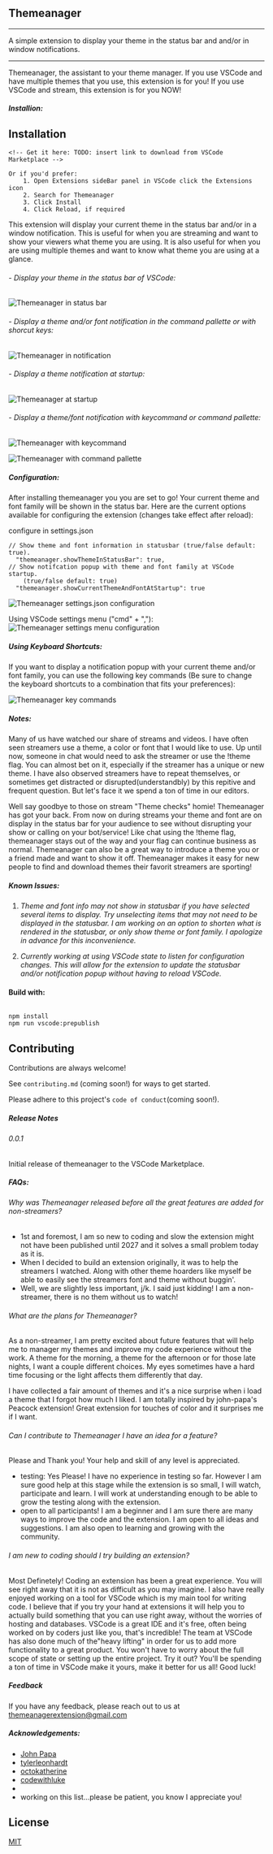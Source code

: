 ## Themeanager

---

A simple extension to display your theme in the status bar and and/or in
window notifications.

---

Themeanager, the assistant to your theme manager. If you use VSCode and have multiple themes that you use, this extension is for you! If you use VSCode and stream, this extension is for you NOW!

##### Installion:

## Installation

```
<!-- Get it here: TODO: insert link to download from VSCode Marketplace -->

Or if you'd prefer:
    1. Open Extensions sideBar panel in VSCode click the Extensions icon
    2. Search for Themeanager
    3. Click Install
    4. Click Reload, if required

```

This extension will display your current theme in the status bar and/or in a window notification. This is useful for when you are streaming and want to show your viewers what theme you are using. It is also useful for when you are using multiple themes and want to know what theme you are using at a glance.

###### - Display your theme in the status bar of VSCode:

![Themeanager in status bar](https://raw.githubusercontent.com/tnfdesigns/themeanager/main/assets/themeanager-statusbar-example.jpg)

###### - Display a theme and/or font notification in the command pallette or with shorcut keys:

![Themeanager in notification](https://raw.githubusercontent.com/tnfdesigns/themeanager/main/assets/themeanager-notification-popup-example.jpg)

###### - Display a theme notification at startup:

![Themeanager at startup](https://raw.githubusercontent.com/tnfdesigns/themeanager/main/assets/themeanager-startup-notification-example.jpg)

###### - Display a theme/font notification with keycommand or command pallette:

![Themeanager with keycommand](https://raw.githubusercontent.com/tnfdesigns/themeanager/main/assets/themeanager-keycommand-example.jpg)

![Themeanager with command pallette](https://raw.githubusercontent.com/tnfdesigns/themeanager/main/assets/themeanager-command-pallette-example.jpg)

##### Configuration:

After installing themeanager you you are set to go! Your current theme and
font family will be shown in the status bar. Here are the current options
available for configuring the extension (changes take effect after reload):

configure in settings.json

```
// Show theme and font information in statusbar (true/false default: true).
  "themeanager.showThemeInStatusBar": true,
// Show notifcation popup with theme and font family at VSCode startup.
    (true/false default: true)
  "themeanager.showCurrentThemeAndFontAtStartup": true
```

![Themeanager settings.json configuration](https://raw.githubusercontent.com/tnfdesigns/themeanager/main/assets/themeanager-settings-json-example.jpg)

Using VSCode settings menu ("cmd" + ","):
![Themeanager settings menu configuration](https://raw.githubusercontent.com/tnfdesigns/themeanager/main/assets/themeanager-settings-menu-example.jpg)

##### Using Keyboard Shortcuts:

If you want to display a notification popup with your current theme and/or font
family, you can use the following key commands (Be sure to change the keyboard shortcuts to a combination that fits your preferences):

![Themeanager key commands](https://raw.githubusercontent.com/tnfdesigns/themeanager/main/assets/themeanager-keyboard-shortcuts-example.jpg)

##### Notes:

Many of us have watched our share of streams and videos. I have often seen streamers use a theme, a color or font that I would like to use. Up until now, someone in chat would need to ask the streamer or use the !theme flag. You can almost bet on it, especially if the streamer has a unique or new theme. I have also observed streamers have to repeat themselves, or sometimes get distracted or disrupted(understandbly) by this repitive and frequent question. But let's face it we spend a ton of time in our editors.

Well say goodbye to those on stream "Theme checks" homie! Themeanager has got your back. From now on during streams your theme and font are on display in the status bar for your audience to see without disrupting your show or calling on your bot/service! Like chat using the !theme flag, themeanager stays out of the way and your flag can continue business as normal. Themeanager can also be a great way to introduce a theme you or a friend made and want to show it off. Themeanager makes it easy for new people to find and download themes their favorit streamers are sporting!

##### Known Issues:

1. _Theme and font info may not show in statusbar if you have selected several items to display. Try unselecting items that may not need to be displayed in the statusbar. I am working on an option to shorten what is rendered in the statusbar, or only show theme or font family. I apologize in advance for this inconvenience._

1. _Currently working at using VSCode state to listen for configuration changes. This will allow for the extension to update the statusbar and/or notification popup without having to reload VSCode._

#### Build with:

```

npm install
npm run vscode:prepublish

```

## Contributing

Contributions are always welcome!

See `contributing.md` (coming soon!) for ways to get started.

Please adhere to this project's `code of conduct`(coming soon!).

##### Release Notes

###### 0.0.1

Initial release of themeanager to the VSCode Marketplace.

##### FAQs:

###### Why was Themeanager released before all the great features are added for non-streamers?

- 1st and foremost, I am so new to coding and slow the extension might
  not have been published until 2027 and it solves a small problem
  today as it is.
- When I decided to build an extension originally, it was to help the streamers
  I watched. Along with other theme hoarders like myself be able to easily see
  the streamers font and theme without buggin'.
- Well, we are slightly less important, j/k. I said just kidding! I am a non-streamer,
  there is no them without us to watch!

###### What are the plans for Themeanager?

As a non-streamer, I am pretty excited about future features that will help me
to manager my themes and improve my code experience without the work. A theme
for the morning, a theme for the afternoon or for those late nights, I want a
couple different choices. My eyes sometimes have a hard time focusing or the light
affects them differently that day.

I have collected a fair amount of themes and it's a nice surprise when i load
a theme that I forgot how much I liked. I am totally inspired by john-papa's
Peacock extension! Great extension for touches of color and it surprises me if I want.

###### Can I contribute to Themeanager I have an idea for a feature?

Please and Thank you! Your help and skill of any level is appreciated.

- testing: Yes Please! I have no experience in testing so far. However I am
  sure good help at this stage while the extension is so small, I will watch,
  participate and learn. I will work at understanding enough to be able to grow
  the testing along with the extension.
- open to all participants! I am a beginner and I am sure there are many
  ways to improve the code and the extension. I am open to all ideas and
  suggestions. I am also open to learning and growing with the community.

###### I am new to coding should I try building an extension?

Most Definetely! Coding an extension has been a great experience. You will
see right away that it is not as difficult as you may imagine. I also have really enjoyed working on a tool for VSCode which is my main tool for writing code. I believe that if you try your hand at extensions it will help you to actually build something that you can use right away, without the worries of hosting and databases. VSCode is a great IDE and it's free, often being worked on by coders just like you, that's incredible! The team at VSCode has also done much of the"heavy lifting" in order for us to add more functionality to a great product. You won't have to worry about the full scope of state or setting up the entire project. Try it out? You'll be spending a ton of time in VSCode make it yours, make it better for us all! Good luck!

##### Feedback

If you have any feedback, please reach out to us at themeanagerextension@gmail.com

##### Acknowledgements:

- [John Papa](https://marketplace.visualstudio.com/items?itemName=johnpapa.vscode-peacock)
- [tylerleonhardt](https://twitter.com/TylerLeonhardt)
- [octokatherine](https://readme.so)
- [codewithluke](https://twitter.com/codewithluke)
-
- working on this list...please be patient, you know I appreciate you!

## License

[MIT](https://choosealicense.com/licenses/mit/)
